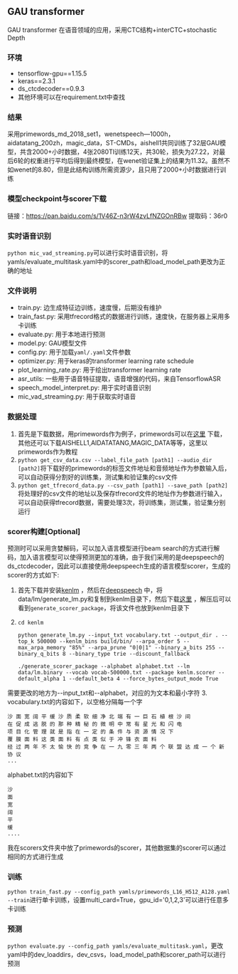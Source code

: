 ## GAU transformer
GAU transformer 在语音领域的应用，采用CTC结构+interCTC+stochastic Depth

### 环境
- tensorflow-gpu==1.15.5
- keras==2.3.1
- ds_ctcdecoder==0.9.3
- 其他环境可以在requirement.txt中查找

### 结果
采用primewords_md_2018_set1，wenetspeech—1000h，aidatatang_200zh，magic_data，ST-CMDs，aishell1共同训练了32层GAU模型，共含2000+小时数据，4张2080TI训练12天，共30轮，损失为27.22，对最后6轮的权重进行平均后得到最终模型，在wenet验证集上的结果为11.32。虽然不如wenet的8.80，但是此结构训练所需资源少，且只用了2000+小时数据进行训练

### 模型checkpoint与scorer下载
链接：https://pan.baidu.com/s/1V46Z-n3rW4zvLfNZGOnRBw 
提取码：36r0
### 实时语音识别
`python mic_vad_streaming.py`可以进行实时语音识别，将yamls/evaluate_multitask.yaml中的scorer_path和load_model_path更改为正确的地址

### 文件说明
- train.py: 边生成特征边训练，速度慢，后期没有维护
- train_fast.py: 采用tfrecord格式的数据进行训练，速度快，在服务器上采用多卡训练
- evaluate.py: 用于本地进行预测
- model.py: GAU模型文件
- config.py: 用于加载`yaml/.yaml`文件参数
- optimizer.py: 用于keras的transformer learning rate schedule
- plot_learning_rate.py: 用于绘出transformer learning rate
- asr_utils: 一些用于语音特征提取，语音增强的代码，来自TensorflowASR
- speech_model_interpret.py: 用于实时语音识别
- mic_vad_streaming.py: 用于获取实时语音

### 数据处理
1. 首先是下载数据，用primewords作为例子，primewords可以在[这里](https://www.openslr.org/47/) 下载，其他还可以下载AISHELL1,AIDATATANG,MAGIC_DATA等等，这里以primewords作为教程
2. `python get_csv_data.csv --label_file_path [path1] --audio_dir [path2]`将下载好的primewords的标签文件地址和音频地址作为参数输入后，可以自动获得分割好的训练集，测试集和验证集的csv文件
3. `python get_tfrecord_data.py --csv_path [path1] --save_path [path2]`将处理好的csv文件的地址以及保存tfrecord文件的地址作为参数进行输入，可以自动获得tfrecord数据，需要处理3次，将训练集，测试集，验证集分别运行

### scorer构建[Optional]
预测时可以采用贪婪解码，可以加入语言模型进行beam search的方式进行解码，加入语言模型可以使得预测更加的准确，由于我们采用的是deepspeech的ds_ctcdecoder，因此可以直接使用deepspeech生成的语言模型scorer，生成的scorer的方式如下:
1. 首先下载并安装[kenlm](https://github.com/kpu/kenlm/tree/0c4dd4e8a29a9bcaf22d971a83f4974f1a16d6d9) ，然后在[deepspeech](https://github.com/mozilla/DeepSpeech) 中，将data/lm/generate_lm.py和复制到kenlm目录下，然后下载[这里](https://github.com/mozilla/DeepSpeech/releases/download/v0.9.3/native_client.amd64.cpu.linux.tar.xz) ，解压后可以看到`generate_scorer_package`，将该文件也放到kenlm目录下
2. ```
   cd kenlm

   python generate_lm.py --input_txt vocabulary.txt --output_dir . --top_k 500000 --kenlm_bins build/bin/ --arpa_order 5 --max_arpa_memory "85%" --arpa_prune "0|0|1" --binary_a_bits 255 --binary_q_bits 8 --binary_type trie --discount_fallback

   ./generate_scorer_package --alphabet alphabet.txt --lm data/lm.binary --vocab vocab-500000.txt --package kenlm.scorer --default_alpha 1 --default_beta 4 --force_bytes_output_mode True
   ```
需要更改的地方为--input_txt和--alphabet，对应的为文本和最小字符
3. vocabulary.txt的内容如下，以空格分隔每一个字
```
沙 面 宽 阔 平 缓 沙 质 柔 软 细 净 北 端 有 一 巨 石 植 根 沙 间
在 促 成 逃 脱 的 那 种 精 秘 的 微 明 中 常 有 星 光 和 闪 电
项 目 化 管 理 就 是 指 在 一 定 的 条 件 与 资 源 情 况 下
覆 膜 面 料 这 类 面 料 有 点 类 似 于 冲 锋 衣 面 料
经 过 两 年 不 太 愉 快 的 竞 争 在 一 九 零 三 年 两 个 联 盟 达 成 一 个 新 协 议
...
```
alphabet.txt的内容如下
```
沙
面
宽
阔
平
缓
....
```
我在scorers文件夹中放了primewords的scorer，其他数据集的scorer可以通过相同的方式进行生成

### 训练
`python train_fast.py --config_path yamls/primewords_L16_H512_A128.yaml --train`进行单卡训练，设置multi_card=True，gpu_id='0,1,2,3'可以进行任意多卡训练

### 预测
`python evaluate.py --config_path yamls/evaluate_multitask.yaml`，更改yaml中的dev_loaddirs，dev_csvs，load_model_path和scorer_path可以进行预测